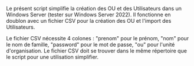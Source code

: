 Le présent script simplifie la création des OU et des Utilisateurs dans un Windows Server (tester sur Windows Server 2022).
Il fonctionne en doublon avec un fichier CSV pour la création des OU et l'import des Utilisateurs.

Le fichier CSV nécessite 4 colones : "prenom" pour le prénom, "nom" pour le nom de famille, "password" pour le mot de passe, "ou" pour l'unité d'organisation.
Le fichier CSV doit se trouver dans le même répertoire que le script pour une utilisation simplifier.